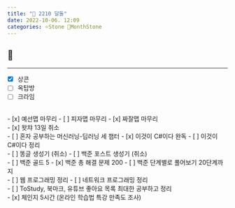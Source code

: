 ```yaml
---
title: "💎 2210 달돌"
date: 2022-10-06. 12:09
categories: ⭐Stone 💎MonthStone
---
```


## 🗿

---

- [x] 상콘
- [ ] 옥탑방
- [ ] 크라임  
<br>
- [x] 예선맵 마무리
- [ ] 피자맵 마무리
- [x] 짜잘맵 마무리  
<br>
- [x] 왓챠 13일 취소  
<br>
- [ ] 혼자 공부하는 머신러닝-딥러닝 세 챕터
- [x] 이것이 C#이다 완독
- [ ] 이것이 C#이다 정리  
<br>
- [ ] 똥글 생성기 (취소)
- [ ] 백준 포스트 생성기 (취소)  
<br>
- [ ] 백준 골드 5
- [x] 백준 총 해결 문제 200
- [ ] 백준 단계별로 풀어보기 20단계까지  
<br>
- [ ] 웹 프로그래밍 정리
- [ ] 네트워크 프로그래밍 정리  
<br>
- [ ] ToStudy, 북마크, 유튜브 좋아요 목록 최대한 공부하고 정리  
<br>
- [x] 체인지 5시간 (온라인 학습법 특강 만족도 조사)  
